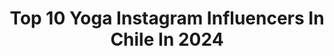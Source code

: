 ---
title: Top 10 Yoga Instagram Influencers In Chile In 2024
description: >-
  Find top yoga Instagram influencers in Chile in 2024. Most popular hashtags: #yoga #instachile #chile #fitnessgirl.
platform: Instagram
hits: 26
text_top: Analyze the best Instagram profiles on inBeat.
text_bottom: Our platform has 26 Instagram influencers like this in Chile for you to pitch.
profiles:
  - username: "yoga_nicoletta"
    fullname: >-
      
    bio: >-
      Bailarina de esta tierra ❤️‍🔥 comparto mi práctica de Yoga y espero que te inspire para comenzar la tuya🧘🏻 Ven-seremos ⛰
    location: "Chile"
    followers: 94386
    engagement: 202
    commentsToLikes: 0.026653
    id: ck137r3ldcyks0i19dq7ufwtt
    verified: false
    hashtags: "#abundancia, #confianza, #lunallena, #divinofemenino"
  - username: "beautylove.faceyoga"
    fullname: >-
      Laura Botero
    bio: >-
      🪬@lauraboterob Certifícate en mi Método: FACE BALANCE✨Cursos✨+de 3500 alumnas✨CLASES EN VIVO DE YOGA FACIAL TODOS LOS LUNES 👇🏻 en “Suscripción”
    location: "Chile"
    followers: 164962
    engagement: 26
    commentsToLikes: 0.262936
    id: clpfe0dxxj27j0k08rltswl7z
    verified: false
    hashtags: "#yogafacial, #aurawellness, #yogafacialper, #bruxismodental"
  - username: "carolazow"
    fullname: >-
      Caro Lazo
    bio: >-
      ★ CLASES DE YOGA ON LINE Y PRESENCIAL ♥ Vinyasa | Anusara RYT ➳ Meditación-Conexión-Movimiento
    location: "Chile"
    followers: 3784
    engagement: 519
    commentsToLikes: 0.072777
    id: ck133yqseuefm0i1981u3k4z9
    verified: false
    hashtags: "#holidays, #yogaonline, #yogachile, #photography"
  - username: "dama_riiss"
    fullname: >-
      Damaris Noemi
    bio: >-
      Santiago de Chile 🇨🇱 Estudiante de Derecho 👩‍⚖ Yoga 🧘‍♀️❤🏞
    location: "Chile"
    followers: 7821
    engagement: 647
    commentsToLikes: 0.016406
    id: ckaozr9non20j0i78tndavo4c
    verified: false
    hashtags: "#chilegram, #instagram, #me, #insta"
  - username: "stephany_butler"
    fullname: >-
      Stephany Butler
    bio: >-
      INSTRUCTORA YOGA ॐ PSICÓLOGA CLÍNICA TERAPEUTA FLORAL ABDOMINALES HIPOPRESIVOS . . . . CONSULTAS TERAPIA PSICOLÓGICA Y CLASES DE YOGA ॐ X DM 📩
    location: "Chile"
    followers: 11550
    engagement: 221
    commentsToLikes: 0.049626
    id: ckap8krnyore10i789ycfjzmd
    verified: false
    hashtags: "#psicologiaonline, #yogagirl, #yogaprovidencia, #handstand"
  - username: "maitejimenezr"
    fullname: >-
      Maite Jiménez Ramírez
    bio: >-
      Profesora de Educación Física Instructora Kundalini Yoga CEO @espaciofluye #Foxfit |FoxSport Chile 📺 @fitbitlatam Fitness | Yoga| 📍5ta región,🇨🇱
    location: "Chile"
    followers: 28583
    engagement: 103
    commentsToLikes: 0.095062
    id: ck15p9mjkws560i19jryx2rrk
    verified: false
    hashtags: "#yoentrenoencasa, #yoga, #fitbit, #concurso"
  - username: "lou_cooper_yoga"
    fullname: >-
      ᴸᴼᵁ ᶜᴼᴼᴾᴱᴿॐसर्व मन्गलम्✽
    bio: >-
      𓂀°•ʜᴇʟʟᴏ ᴜɴɪᴠᴇʀsᴇ•°𓆃 ᴠɪɴʏᴀsᴀ ʏᴏɢᴀ ɪɴsᴛʀᴜᴄᴛᴏʀ°ʙᴜᴅᴏᴋᴏɴ®ʏᴏɢᴀ & ᴍᴏʙɪʟɪᴛʏ ᴛʜᴇ ᴡᴀʏ ʏᴏᴜ ᴍᴏᴠᴇ ɪs ᴛʜᴇ ᴡᴀʏ ʏᴏᴜ ᴛʜɪɴᴋ 📍ᴘɪᴄʜɪʟᴇᴍᴜ✺♪𓆚 ɴᴏᴍᴀᴅ꧁➶ 𓂍
    location: "Chile"
    followers: 34058
    engagement: 158
    commentsToLikes: 0.049478
    id: ck5heom39tzvu0i119hmmdip5
    verified: false
    hashtags: "#outfit, #sportbra, #goforit, #2020"
  - username: "anny_outdoor"
    fullname: >-
      Anny Travel & Hikes 🌎
    bio: >-
      Venezolana de corazón! 🇻🇪 📍🇨🇱 Cuasi-Socióloga. ⛰️🧗🏼‍♀️Montañista y Escaladora que está perdidamete enamorada de la AVENTURA.🧗🏼‍♀️⛰️
    location: "Chile"
    followers: 9400
    engagement: 839
    commentsToLikes: 0.087750
    id: ck5qdgtyfvihd0i11uayarwgu
    verified: false
    hashtags: "#cityphotography, #hiker, #hikegirl, #girlpower"
  - username: "alef.cero"
    fullname: >-
      José Martínez
    bio: >-
      Ingeniero Industrial La fotografía mi pasión 📍Valencia - Spain- 📷 Fotógrafo ↔ Photographer Portraits | Retratos | Landscapes | Paisajes
    location: "Chile"
    followers: 35934
    engagement: 312
    commentsToLikes: 0.029705
    id: ck6u6hpujfnlo0j71jpmnyxl0
    verified: false
    hashtags: "#shoesaddict, #portraitpage, #valencia, #gorgeous"
  - username: "nicolasamarophoto"
    fullname: >-
      Nicolas Amaro
    bio: >-
      Transformando momentos desde la creación visual Arte visual: @nicolas.amaro Colectivo: @indra.collective Nuevo proyecto colectivo: @wedding.hunters
    location: "Chile"
    followers: 7362
    engagement: 160
    commentsToLikes: 0.033085
    id: ck0w76k0qc0dr0i19b4210oxv
    verified: false
    hashtags: "#weddingplanning, #noiva, #engaged, #weddingphotography"
---
